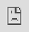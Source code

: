 ```yaml
---
title: 'Leonhard Euler and Graph Theory'
date: 2020-04-15
permalink: /posts/2020/04/Euler/
tags:
  - Graph
  - Multiplex network
  - Urban Mobility
  - Data Visualization
---
```


Leonhard Euler was born on April 15th, 1707. He was a Swiss mathematician who made important and influential discoveries in many branches of mathematics, and to whom it is attributed the beginning of graph theory, the backbone behind network science.

![Euler](/images/Euler.jpg)

## A short story about Euler and Graphs

The link between Leonhard Euler and graphs comes from the solution that he presented in 1735 to the problem known as the Seven Bridges of Königsberg. Kóningsberg, a merchant city in the Pregel River, was the capital of Eastern Prussia (now Kaliningrad, Russia). The city had seven bridges connecting, five connecting the island of Kneiphof to the mainland and two crossed the two branches of the river. The arrangement of the bridges gave birth to the following puzzle:

>**Can one walk across all seven bridges and never cross the same one twice?**

![Konigsberg](/images/Konigsberg.jpg)

The problem remained unsolved until 1735 when Leonhard Euler presented proof that such a path does not exist. Euler represented each of the land areas with letters A, B, C, and D. Next he connected with lines all pieces of land that had a bridge between them. This abstraction of the problem is a graph, where nodes were pieces of land, and links were the bridges.

![Graph](/images/Euler2.jpeg)

With this abstraction, Euler made an observation: "If there is a path crossing all bridges, but never the same bridge twice, then nodes with an odd number of links must be either the start or endpoint of this path". And for the Königsberg graph, this was not the case, all of the nodes had an odd number of links, so no such path could satisfy the problem. Euler proof was the first time a mathematical problem was solved using a graph.

## Graphs nowadays

Euler's abstraction is in the root of Network Science, nowadays we use networks to study different complex phenomena, like the spread of epidemics, urban mobility, social systems, economics, and biological systems, among other fields of studies.

<iframe src="https://player.vimeo.com/video/407746694?title=0&byline=0&portrait=0" style="position:absolute;top:0;left:0;width:100%;height:100%;" frameborder="0" allow="autoplay; fullscreen" allowfullscreen></iframe><

The abstraction of a city as a graph help us map the different types of transportation infrastructure into a multiplex network, in which each layer is transportation infrastructure, take for example the above video, in which Manhattan is mapped into a multiplex network, with their pedestrian, bike, subway and street infrastructure. Using this abstraction we can study problems such as how to improve bicycle connectivity, identify underserved areas of a city and their quality of life.
